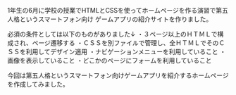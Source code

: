 1年生の6月に学校の授業でHTMLとCSSを使ってホームページを作る演習で第五人格というスマートフォン向け
ゲームアプリの紹介サイトを作りました。

必須の条件としては以下のものがありました↓
・３ページ以上のＨＴＭＬで構成され、ページ遷移する
・ＣＳＳを別ファイルで管理し、全ＨＴＭＬでそのＣＳＳを利用してデザイン適用
・ナビゲーションメニューを利用していること
・画像を表示していること
・どこかのページにフォームを利用していること

今回は第五人格というスマートフォン向けゲームアプリを紹介するホームページを作成してみました。
